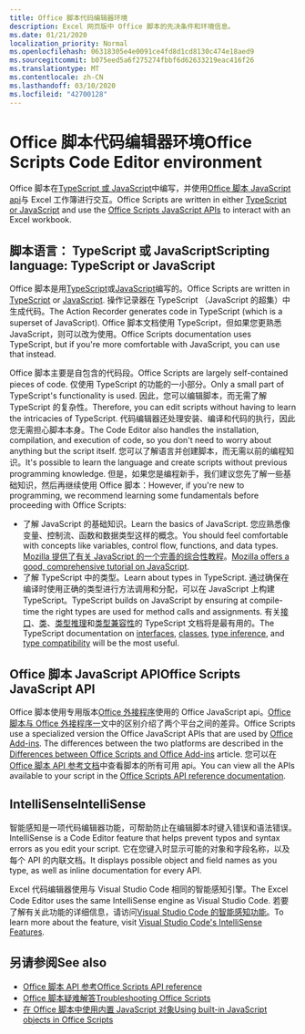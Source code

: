 ```yaml
---
title: Office 脚本代码编辑器环境
description: Excel 网页版中 Office 脚本的先决条件和环境信息。
ms.date: 01/21/2020
localization_priority: Normal
ms.openlocfilehash: 06318305e4e0091ce4fd8d1cd8130c474e18aed9
ms.sourcegitcommit: b075eed5a6f275274fbbf6d62633219eac416f26
ms.translationtype: MT
ms.contentlocale: zh-CN
ms.lasthandoff: 03/10/2020
ms.locfileid: "42700128"
---
```

# <a name="office-scripts-code-editor-environment"></a><span data-ttu-id="a57ff-103">Office 脚本代码编辑器环境</span><span class="sxs-lookup"><span data-stu-id="a57ff-103">Office Scripts Code Editor environment</span></span>

<span data-ttu-id="a57ff-104">Office 脚本在[TypeScript 或 JavaScript](#scripting-language-typescript-or-javascript)中编写，并使用[Office 脚本 JavaScript api](#office-scripts-javascript-api)与 Excel 工作簿进行交互。</span><span class="sxs-lookup"><span data-stu-id="a57ff-104">Office Scripts are written in either [TypeScript or JavaScript](#scripting-language-typescript-or-javascript) and use the [Office Scripts JavaScript APIs](#office-scripts-javascript-api) to interact with an Excel workbook.</span></span>

## <a name="scripting-language-typescript-or-javascript"></a><span data-ttu-id="a57ff-105">脚本语言： TypeScript 或 JavaScript</span><span class="sxs-lookup"><span data-stu-id="a57ff-105">Scripting language: TypeScript or JavaScript</span></span>

<span data-ttu-id="a57ff-106">Office 脚本是用[TypeScript](https://www.typescriptlang.org/docs/home.html)或[JavaScript](https://developer.mozilla.org/docs/Web/JavaScript)编写的。</span><span class="sxs-lookup"><span data-stu-id="a57ff-106">Office Scripts are written in [TypeScript](https://www.typescriptlang.org/docs/home.html) or [JavaScript](https://developer.mozilla.org/docs/Web/JavaScript).</span></span> <span data-ttu-id="a57ff-107">操作记录器在 TypeScript （JavaScript 的超集）中生成代码。</span><span class="sxs-lookup"><span data-stu-id="a57ff-107">The Action Recorder generates code in TypeScript (which is a superset of JavaScript).</span></span> <span data-ttu-id="a57ff-108">Office 脚本文档使用 TypeScript，但如果您更熟悉 JavaScript，则可以改为使用。</span><span class="sxs-lookup"><span data-stu-id="a57ff-108">Office Scripts documentation uses TypeScript, but if you're more comfortable with JavaScript, you can use that instead.</span></span>

<span data-ttu-id="a57ff-109">Office 脚本主要是自包含的代码段。</span><span class="sxs-lookup"><span data-stu-id="a57ff-109">Office Scripts are largely self-contained pieces of code.</span></span> <span data-ttu-id="a57ff-110">仅使用 TypeScript 的功能的一小部分。</span><span class="sxs-lookup"><span data-stu-id="a57ff-110">Only a small part of TypeScript's functionality is used.</span></span> <span data-ttu-id="a57ff-111">因此，您可以编辑脚本，而无需了解 TypeScript 的复杂性。</span><span class="sxs-lookup"><span data-stu-id="a57ff-111">Therefore, you can edit scripts without having to learn the intricacies of TypeScript.</span></span> <span data-ttu-id="a57ff-112">代码编辑器还处理安装、编译和代码的执行，因此您无需担心脚本本身。</span><span class="sxs-lookup"><span data-stu-id="a57ff-112">The Code Editor also handles the installation, compilation, and execution of code, so you don't need to worry about anything but the script itself.</span></span> <span data-ttu-id="a57ff-113">您可以了解语言并创建脚本，而无需以前的编程知识。</span><span class="sxs-lookup"><span data-stu-id="a57ff-113">It's possible to learn the language and create scripts without previous programming knowledge.</span></span> <span data-ttu-id="a57ff-114">但是，如果您是编程新手，我们建议您先了解一些基础知识，然后再继续使用 Office 脚本：</span><span class="sxs-lookup"><span data-stu-id="a57ff-114">However, if you're new to programming, we recommend learning some fundamentals before proceeding with Office Scripts:</span></span>

- <span data-ttu-id="a57ff-115">了解 JavaScript 的基础知识。</span><span class="sxs-lookup"><span data-stu-id="a57ff-115">Learn the basics of JavaScript.</span></span> <span data-ttu-id="a57ff-116">您应熟悉像变量、控制流、函数和数据类型这样的概念。</span><span class="sxs-lookup"><span data-stu-id="a57ff-116">You should feel comfortable with concepts like variables, control flow, functions, and data types.</span></span> <span data-ttu-id="a57ff-117">[Mozilla 提供了有关 JavaScript 的一个完善的综合性教程](https://developer.mozilla.org/docs/Web/JavaScript/Guide/Introduction)。</span><span class="sxs-lookup"><span data-stu-id="a57ff-117">[Mozilla offers a good, comprehensive tutorial on JavaScript](https://developer.mozilla.org/docs/Web/JavaScript/Guide/Introduction).</span></span>
- <span data-ttu-id="a57ff-118">了解 TypeScript 中的类型。</span><span class="sxs-lookup"><span data-stu-id="a57ff-118">Learn about types in TypeScript.</span></span> <span data-ttu-id="a57ff-119">通过确保在编译时使用正确的类型进行方法调用和分配，可以在 JavaScript 上构建 TypeScript。</span><span class="sxs-lookup"><span data-stu-id="a57ff-119">TypeScript builds on JavaScript by ensuring at compile-time the right types are used for method calls and assignments.</span></span> <span data-ttu-id="a57ff-120">有关[接口](https://www.typescriptlang.org/docs/handbook/interfaces.html)、[类](https://www.typescriptlang.org/docs/handbook/classes.html)、[类型推理](https://www.typescriptlang.org/docs/handbook/type-inference.html)和[类型兼容性](https://www.typescriptlang.org/docs/handbook/type-compatibility.html)的 TypeScript 文档将是最有用的。</span><span class="sxs-lookup"><span data-stu-id="a57ff-120">The TypeScript documentation on [interfaces](https://www.typescriptlang.org/docs/handbook/interfaces.html), [classes](https://www.typescriptlang.org/docs/handbook/classes.html), [type inference](https://www.typescriptlang.org/docs/handbook/type-inference.html), and [type compatibility](https://www.typescriptlang.org/docs/handbook/type-compatibility.html) will be the most useful.</span></span>

## <a name="office-scripts-javascript-api"></a><span data-ttu-id="a57ff-121">Office 脚本 JavaScript API</span><span class="sxs-lookup"><span data-stu-id="a57ff-121">Office Scripts JavaScript API</span></span>

<span data-ttu-id="a57ff-122">Office 脚本使用专用版本[Office 外接程序](/office/dev/add-ins/overview/index)使用的 Office JavaScript api。[Office 脚本与 Office 外接程序一](../resources/add-ins-differences.md#apis)文中的区别介绍了两个平台之间的差异。</span><span class="sxs-lookup"><span data-stu-id="a57ff-122">Office Scripts use a specialized version the Office JavaScript APIs that are used by [Office Add-ins](/office/dev/add-ins/overview/index). The differences between the two platforms are described in the [Differences between Office Scripts and Office Add-ins](../resources/add-ins-differences.md#apis) article.</span></span> <span data-ttu-id="a57ff-123">您可以在[Office 脚本 API 参考文档](/javascript/api/office-scripts/overview)中查看脚本的所有可用 api。</span><span class="sxs-lookup"><span data-stu-id="a57ff-123">You can view all the APIs available to your script in the [Office Scripts API reference documentation](/javascript/api/office-scripts/overview).</span></span>

## <a name="intellisense"></a><span data-ttu-id="a57ff-124">IntelliSense</span><span class="sxs-lookup"><span data-stu-id="a57ff-124">IntelliSense</span></span>

<span data-ttu-id="a57ff-125">智能感知是一项代码编辑器功能，可帮助防止在编辑脚本时键入错误和语法错误。</span><span class="sxs-lookup"><span data-stu-id="a57ff-125">IntelliSense is a Code Editor feature that helps prevent typos and syntax errors as you edit your script.</span></span> <span data-ttu-id="a57ff-126">它在您键入时显示可能的对象和字段名称，以及每个 API 的内联文档。</span><span class="sxs-lookup"><span data-stu-id="a57ff-126">It displays possible object and field names as you type, as well as inline documentation for every API.</span></span>

<span data-ttu-id="a57ff-127">Excel 代码编辑器使用与 Visual Studio Code 相同的智能感知引擎。</span><span class="sxs-lookup"><span data-stu-id="a57ff-127">The Excel Code Editor uses the same IntelliSense engine as Visual Studio Code.</span></span> <span data-ttu-id="a57ff-128">若要了解有关此功能的详细信息，请访问[Visual Studio Code 的智能感知功能](https://code.visualstudio.com/docs/editor/intellisense#_intellisense-features)。</span><span class="sxs-lookup"><span data-stu-id="a57ff-128">To learn more about the feature, visit [Visual Studio Code's IntelliSense Features](https://code.visualstudio.com/docs/editor/intellisense#_intellisense-features).</span></span>

## <a name="see-also"></a><span data-ttu-id="a57ff-129">另请参阅</span><span class="sxs-lookup"><span data-stu-id="a57ff-129">See also</span></span>

- [<span data-ttu-id="a57ff-130">Office 脚本 API 参考</span><span class="sxs-lookup"><span data-stu-id="a57ff-130">Office Scripts API reference</span></span>](/javascript/api/office-scripts/overview)
- [<span data-ttu-id="a57ff-131">Office 脚本疑难解答</span><span class="sxs-lookup"><span data-stu-id="a57ff-131">Troubleshooting Office Scripts</span></span>](../testing/troubleshooting.md)
- [<span data-ttu-id="a57ff-132">在 Office 脚本中使用内置 JavaScript 对象</span><span class="sxs-lookup"><span data-stu-id="a57ff-132">Using built-in JavaScript objects in Office Scripts</span></span>](../develop/javascript-objects.md)
